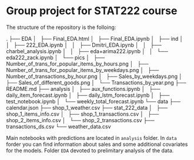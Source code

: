 # Group project for STAT222 course

The structure of the repository is the folloing: 

.
├── EDA
│   ├── Final_EDA.html
│   ├── Final_EDA.ipynb
│   ├── ind
│   │   ├── 222_EDA.ipynb
│   │   ├── Dmitri_EDA.ipynb
│   │   ├── charbel_analysis.ipynb
│   │   ├── eda+arima222.ipynb
│   │   └── eda222_zack.ipynb
│   └── pics
│       ├── Number_of_trans_for_popular_items_by_hours.png
│       ├── Number_of_trans_for_popular_items_by_weekdays.png
│       ├── Number_of_transactions_by_hour.png
│       ├── Sales_by_weekdays.png
│       ├── Sales_of_different_goods.png
│       └── Transactions_by_year.png
├── README.md
├── analysis
│   ├── aux_functions.ipynb
│   ├── daily_item_forecast.ipynb
│   ├── daily_lstm_forecast.ipynb
│   ├── test_notebook.ipynb
│   └── weekly_total_forecast.ipynb
└── data
    ├── calendar.json
    ├── shop_1_weather.csv
    ├── stat_222_data
    │   ├── shop_1_items_info.csv
    │   ├── shop_1_transactions.csv
    │   ├── shop_2_items_info.csv
    │   └── shop_2_transactions.csv
    ├── transactions_ds.csv
    └── weather_data.csv

Main notebooks with predictions are located in `analysis` folder. In `data` forder you can find information about sales and some additional covariates for the models. Folder `EDA` devoted to prelimitary analysis of the data. 
